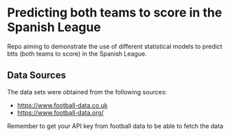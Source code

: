 # Predicting both teams to score in the Spanish League

Repo aiming to demonstrate the use of different statistical models to predict btts (both teams to score) in the Spanish League.

## Data Sources

The data sets were obtained from the following sources:

- https://www.football-data.co.uk
- https://www.football-data.org/

Remember to get your API key from football data to be able to fetch the data
